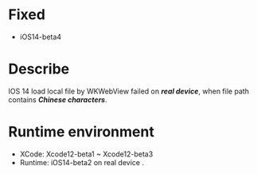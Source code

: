 # Fixed
- iOS14-beta4

# Describe
IOS 14 load local file by WKWebView failed on ***real device***, when file path contains ***Chinese characters***.

# Runtime environment

- XCode: Xcode12-beta1 ~ Xcode12-beta3
- Runtime: iOS14-beta2 on real device .
